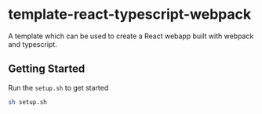 # template-react-typescript-webpack
A template which can be used to create a React webapp built with webpack and typescript.

## Getting Started
Run the `setup.sh` to get started

```bash
sh setup.sh
```
